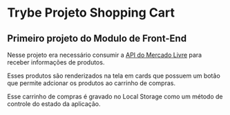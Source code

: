 # Trybe Projeto Shopping Cart
## Primeiro projeto do Modulo de Front-End

Nesse projeto era necessário consumir a [API do Mercado Livre](https://api.mercadolibre.com/) para receber informações de produtos.

Esses produtos são renderizados na tela em cards que possuem um botão que permite adcionar os produtos ao carrinho de compras.

Esse carrinho de compras é gravado no Local Storage como um método de controle do estado da aplicação.
